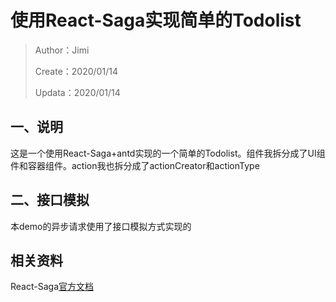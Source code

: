 # 使用React-Saga实现简单的Todolist
> Author：Jimi
>
> Create：2020/01/14
>
> Updata：2020/01/14

## 一、说明
这是一个使用React-Saga+antd实现的一个简单的Todolist。组件我拆分成了UI组件和容器组件。action我也拆分成了actionCreator和actionType
## 二、接口模拟
本demo的异步请求使用了接口模拟方式实现的
## 相关资料
React-Saga[官方文档](https://github.com/redux-saga/redux-saga)

